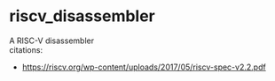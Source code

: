 # riscv_disassembler
A RISC-V disassembler <br />
citations: 
* https://riscv.org/wp-content/uploads/2017/05/riscv-spec-v2.2.pdf

